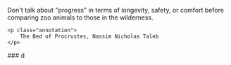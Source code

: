 

<div class="quote">
    <p class="content">
        Don't talk about "progress" in terms of longevity, safety, or comfort before comparing zoo animals to those in the wilderness.
    </p>

    <p class="annotation">
        The Bed of Procrustes, Nassim Nicholas Taleb
    </p>
</div>
### d
